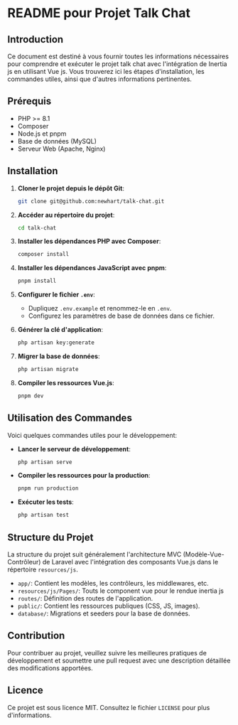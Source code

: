 # README pour Projet Talk Chat

## Introduction

Ce document est destiné à vous fournir toutes les informations nécessaires pour comprendre et exécuter le projet talk chat avec l'intégration de Inertia js en utilisant Vue js. Vous trouverez ici les étapes d'installation, les commandes utiles, ainsi que d'autres informations pertinentes.

## Prérequis

-   PHP >= 8.1
-   Composer
-   Node.js et pnpm
-   Base de données (MySQL)
-   Serveur Web (Apache, Nginx)

## Installation

1. **Cloner le projet depuis le dépôt Git**:

    ```bash
    git clone git@github.com:newhart/talk-chat.git
    ```

2. **Accéder au répertoire du projet**:

    ```bash
    cd talk-chat
    ```

3. **Installer les dépendances PHP avec Composer**:

    ```bash
    composer install
    ```

4. **Installer les dépendances JavaScript avec pnpm**:

    ```bash
    pnpm install
    ```

5. **Configurer le fichier `.env`**:

    - Dupliquez `.env.example` et renommez-le en `.env`.
    - Configurez les paramètres de base de données dans ce fichier.

6. **Générer la clé d'application**:

    ```bash
    php artisan key:generate
    ```

7. **Migrer la base de données**:

    ```bash
    php artisan migrate
    ```

8. **Compiler les ressources Vue.js**:
    ```bash
    pnpm dev
    ```

## Utilisation des Commandes

Voici quelques commandes utiles pour le développement:

-   **Lancer le serveur de développement**:

    ```bash
    php artisan serve
    ```

-   **Compiler les ressources pour la production**:

    ```bash
    pnpm run production
    ```

-   **Exécuter les tests**:
    ```bash
    php artisan test
    ```

## Structure du Projet

La structure du projet suit généralement l'architecture MVC (Modèle-Vue-Contrôleur) de Laravel avec l'intégration des composants Vue.js dans le répertoire `resources/js`.

-   `app/`: Contient les modèles, les contrôleurs, les middlewares, etc.
-   `resources/js/Pages/`: Touts le component vue pour le rendue inertia js
-   `routes/`: Définition des routes de l'application.
-   `public/`: Contient les ressources publiques (CSS, JS, images).
-   `database/`: Migrations et seeders pour la base de données.

## Contribution

Pour contribuer au projet, veuillez suivre les meilleures pratiques de développement et soumettre une pull request avec une description détaillée des modifications apportées.

## Licence

Ce projet est sous licence MIT. Consultez le fichier `LICENSE` pour plus d'informations.
